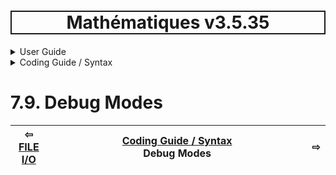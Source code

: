 <h1 style='border: 2px solid; text-align: center'>Mathématiques v3.5.35</h1>

<details>

<summary>User Guide</summary>

# [User Guide](../../README.md)<br>
1. [About](../../about/README.md)<br>
2. [License](../../license/README.md)<br>
3. [Release Notes](../../release-notes/README.md)<br>
4. [Installation](../../installation/README.md)<br>
5. [Makefile / Using Mathématiques](../../using-mathematiques/README.md)<br>
6. [Code Examples](../../examples/README.md)<br>
7. _Coding Guide / Syntax_ <br>
8. [Benchmarks](../../benchmarks/README.md)<br>
9. [Tests](../../test/README.md)<br>
10. [New Feature Plans](../../feature-schedule/README.md)<br>
11. [Developer Guide](../../developer-guide/README.md)<br>


</details>



<details>

<summary>Coding Guide / Syntax</summary>

# [7. Coding Guide / Syntax](../README.md)<br>
7.1. [Scalar Types](../scalars/README.md)<br>
7.2. [Container Types](../containers/README.md)<br>
7.3. [User Guide Notation](../notation/README.md)<br>
7.4. [Operators](../operators/README.md)<br>
7.5. [Functions](../functions/README.md)<br>
7.6. [Display of Results](../display/README.md)<br>
7.7. [Linear Algebra](../linear-algebra/README.md)<br>
7.8. [FILE I/O](../file-io/README.md)<br>
7.9. _Debug Modes_ <br>


</details>



# 7.9. Debug Modes



| ⇦ <br />[FILE I/O](../file-io/README.md)  | [Coding Guide / Syntax](../README.md)<br />Debug Modes<br /><img width=1000/> | ⇨ <br />   |
| ------------ | :-------------------------------: | ------------ |

